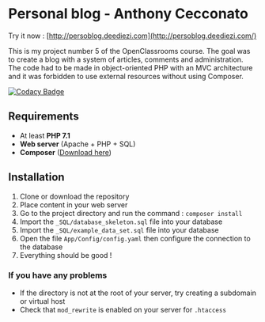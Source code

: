 # Personal blog - Anthony Cecconato


Try it now : [http://persoblog.deediezi.com](http://persoblog.deediezi.com/)

This is my project number 5 of the OpenClassrooms course. The goal was to create a blog with a system of articles, comments and administration. The code had to be made in object-oriented PHP with an MVC architecture and it was forbidden to use external resources without using Composer.

[![Codacy Badge](https://api.codacy.com/project/badge/Grade/0fa54cf4b77343a0bce1c16c8af27a29)](https://www.codacy.com/app/Deediezi/perso_blog?utm_source=github.com&amp;utm_medium=referral&amp;utm_content=Deediezi/perso_blog&amp;utm_campaign=Badge_Grade)

## Requirements

-   At least **PHP 7.1**
-   **Web server** (Apache + PHP + SQL)
-   **Composer** ([Download here](https://getcomposer.org/))

## Installation

1.  Clone or download the repository
2.  Place content in your web server
3.  Go to the project directory and run the command : `composer install`
4.  Import the `_SQL/database_skeleton.sql` file into your database
5.  Import the `_SQL/example_data_set.sql` file into your database
6.  Open the file `App/Config/config.yaml` then configure the connection to the database
7.  Everything should be good !

### If you have any problems

-   If the directory is not at the root of your server, try creating a subdomain or virtual host
-   Check that `mod_rewrite` is enabled on your server for `.htaccess`
